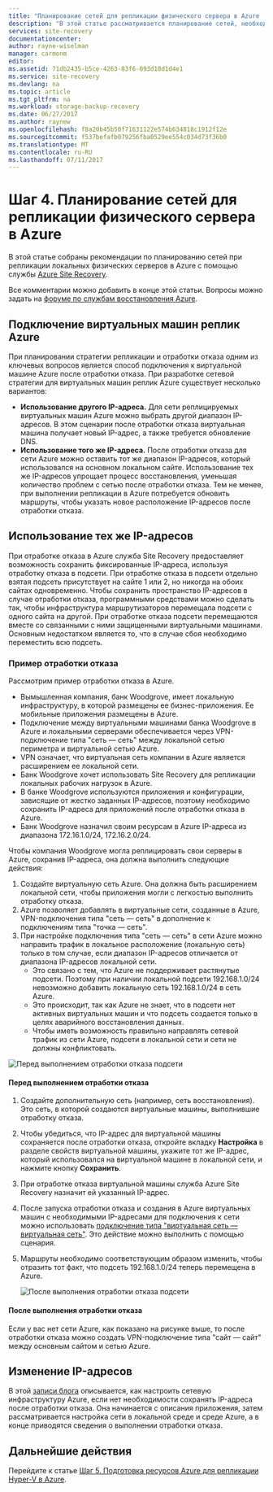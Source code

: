 ```yaml
---
title: "Планирование сетей для репликации физического сервера в Azure | Документация Майкрософт"
description: "В этой статье рассматривается планирование сетей, необходимое при репликации физических серверов в Azure."
services: site-recovery
documentationcenter: 
author: rayne-wiselman
manager: carmonm
editor: 
ms.assetid: 71db2435-b5ce-4263-83f6-093d10d1d4e1
ms.service: site-recovery
ms.devlang: na
ms.topic: article
ms.tgt_pltfrm: na
ms.workload: storage-backup-recovery
ms.date: 06/27/2017
ms.author: raynew
ms.openlocfilehash: f8a20b45b50f71631122e574b634818c1912f12e
ms.sourcegitcommit: f537befafb079256fba0529ee554c034d73f36b0
ms.translationtype: MT
ms.contentlocale: ru-RU
ms.lasthandoff: 07/11/2017
---
```

# <a name="step-4-plan-networking-for-physical-server-replication-to-azure"></a>Шаг 4. Планирование сетей для репликации физического сервера в Azure

В этой статье собраны рекомендации по планированию сетей при репликации локальных физических серверов в Azure с помощью службы [Azure Site Recovery](site-recovery-overview.md).

Все комментарии можно добавить в конце этой статьи. Вопросы можно задать на [форуме по службам восстановления Azure](https://social.msdn.microsoft.com/forums/azure/home?forum=hypervrecovmgr).


## <a name="connect-to-replica-azure-vms"></a>Подключение виртуальных машин реплик Azure

При планировании стратегии репликации и отработки отказа одним из ключевых вопросов является способ подключения к виртуальной машине Azure после отработки отказа. При разработке сетевой стратегии для виртуальных машин реплик Azure существует несколько вариантов:

- **Использование другого IP-адреса.** Для сети реплицируемых виртуальных машин Azure можно выбрать другой диапазон IP-адресов. В этом сценарии после отработки отказа виртуальная машина получает новый IP-адрес, а также требуется обновление DNS.
- **Использование того же IP-адреса.** После отработки отказа для сети Azure можно оставить тот же диапазон IP-адресов, который использовался на основном локальном сайте. Использование тех же IP-адресов упрощает процесс восстановления, уменьшая количество проблем с сетью после отработки отказа. Тем не менее, при выполнении репликации в Azure потребуется обновить маршруты, чтобы указать новое расположение IP-адресов после отработки отказа.

## <a name="retain-ip-addresses"></a>Использование тех же IP-адресов

При отработке отказа в Azure служба Site Recovery предоставляет возможность сохранить фиксированные IP-адреса, используя отработку отказа в подсети.
При отработке отказа в подсети отдельно взятая подсеть присутствует на сайте 1 или 2, но никогда на обоих сайтах одновременно. Чтобы сохранить пространство IP-адресов в случае отработки отказа, программными средствами можно сделать так, чтобы инфраструктура маршрутизаторов перемещала подсети с одного сайта на другой. При отработке отказа подсети перемещаются вместе со связанными с ними защищенными виртуальными машинами. Основным недостатком является то, что в случае сбоя необходимо переместить всю подсеть.

### <a name="failover-example"></a>Пример отработки отказа

Рассмотрим пример отработки отказа в Azure.

- Вымышленная компания, банк Woodgrove, имеет локальную инфраструктуру, в которой размещены ее бизнес-приложения. Ее мобильные приложения размещены в Azure.
- Подключение между виртуальными машинами банка Woodgrove в Azure и локальными серверами обеспечивается через VPN-подключение типа "сеть — сеть" между локальной сетью периметра и виртуальной сетью Azure.
- VPN означает, что виртуальная сеть компании в Azure является расширением ее локальной сети.
- Банк Woodgrove хочет использовать Site Recovery для репликации локальных рабочих нагрузок в Azure.
 - В банке Woodgrove используются приложения и конфигурации, зависящие от жестко заданных IP-адресов, поэтому необходимо сохранить IP-адреса для приложений после отработки отказа в Azure.
 - Банк Woodgrove назначил своим ресурсам в Azure IP-адреса из диапазона 172.16.1.0/24, 172.16.2.0/24.


Чтобы компания Woodgrove могла реплицировать свои серверы в Azure, сохранив IP-адреса, она должна выполнить следующие действия:

1. Создайте виртуальную сеть Azure. Она должна быть расширением локальной сети, чтобы приложения могли с легкостью выполнить отработку отказа.
2. Azure позволяет добавлять в виртуальные сети, созданные в Azure, VPN-подключения типа "сеть — сеть" в дополнение к подключениям типа "точка — сеть".
3. При настройке подключения типа "сеть — сеть" в сети Azure можно направить трафик в локальное расположение (локальную сеть) только в том случае, если диапазон IP-адресов отличается от диапазона IP-адресов локальной сети.
    - Это связано с тем, что Azure не поддерживает растянутые подсети. Поэтому при наличии локальной подсети 192.168.1.0/24 невозможно добавить локальную сеть 192.168.1.0/24 в сеть Azure.
    - Это происходит, так как Azure не знает, что в подсети нет активных виртуальных машин и что подсеть создается только в целях аварийного восстановления данных.
    - Чтобы иметь возможность правильно направлять сетевой трафик из сети Azure, подсети в локальной сети и сети не должны конфликтовать.

![Перед выполнением отработки отказа подсети](./media/physical-walkthrough-network/network-design7.png)

#### <a name="before-failover"></a>Перед выполнением отработки отказа

1. Создайте дополнительную сеть (например, сеть восстановления). Это сеть, в которой создаются виртуальные машины, выполнившие отработку отказа.
2. Чтобы убедиться, что IP-адрес для виртуальной машины сохраняется после отработки отказа, откройте вкладку **Настройка** в разделе свойств виртуальной машины, укажите тот же IP-адрес, который использовался на виртуальной машине в локальной сети, и нажмите кнопку **Сохранить**.
3. При отработке отказа виртуальной машины служба Azure Site Recovery назначит ей указанный IP-адрес.
4. После запуска отработки отказа и создания в Azure виртуальных машин с необходимыми IP-адресами для подключения к сети можно использовать [подключение типа "виртуальная сеть — виртуальная сеть"](../vpn-gateway/virtual-networks-configure-vnet-to-vnet-connection.md). Это действие можно выполнить с помощью сценария.
5. Маршруты необходимо соответствующим образом изменить, чтобы отразить тот факт, что подсеть 192.168.1.0/24 теперь перемещена в Azure.

    ![После выполнения отработки отказа подсети](./media/physical-walkthrough-network/network-design9.png)

#### <a name="after-failover"></a>После выполнения отработки отказа

Если у вас нет сети Azure, как показано на рисунке выше, то после отработки отказа можно создать VPN-подключение типа "сайт — сайт" между основным сайтом и сетью Azure.

## <a name="change-ip-addresses"></a>Изменение IP-адресов

В этой [записи блога](http://azure.microsoft.com/blog/2014/09/04/networking-infrastructure-setup-for-microsoft-azure-as-a-disaster-recovery-site/) описывается, как настроить сетевую инфраструктуру Azure, если нет необходимости сохранять IP-адреса после отработки отказа. Она начинается с описания приложения, затем рассматривается настройка сети в локальной среде и среде Azure, а в конце приводятся сведения о выполнении отработки отказа.  

## <a name="next-steps"></a>Дальнейшие действия

Перейдите к статье [Шаг 5. Подготовка ресурсов Azure для репликации Hyper-V в Azure](physical-walkthrough-prepare-azure.md).
